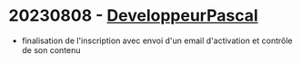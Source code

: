 # 20230808 - [DeveloppeurPascal](https://github.com/DeveloppeurPascal)

* finalisation de l'inscription avec envoi d'un email d'activation et contrôle de son contenu
